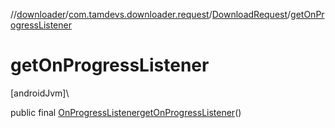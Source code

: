 //[downloader](../../../index.md)/[com.tamdevs.downloader.request](../index.md)/[DownloadRequest](index.md)/[getOnProgressListener](get-on-progress-listener.md)

# getOnProgressListener

[androidJvm]\

public final [OnProgressListener](../../com.tamdevs.downloader/-on-progress-listener/index.md)[getOnProgressListener](get-on-progress-listener.md)()
